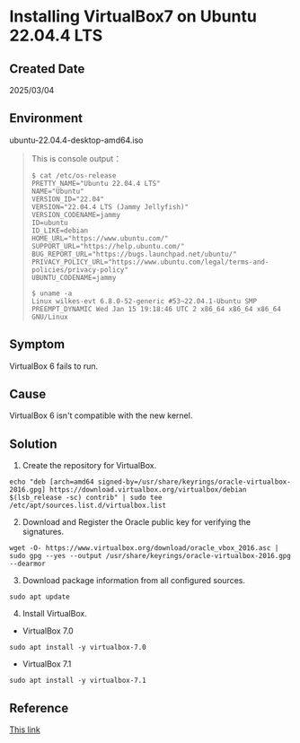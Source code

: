 # Installing VirtualBox7 on Ubuntu 22.04.4 LTS

## Created Date
2025/03/04

## Environment
ubuntu-22.04.4-desktop-amd64.iso
> This is console output：
> ```console＝
> $ cat /etc/os-release
> PRETTY_NAME="Ubuntu 22.04.4 LTS"
> NAME="Ubuntu"
> VERSION_ID="22.04"
> VERSION="22.04.4 LTS (Jammy Jellyfish)"
> VERSION_CODENAME=jammy
> ID=ubuntu
> ID_LIKE=debian
> HOME_URL="https://www.ubuntu.com/"
> SUPPORT_URL="https://help.ubuntu.com/"
> BUG_REPORT_URL="https://bugs.launchpad.net/ubuntu/"
> PRIVACY_POLICY_URL="https://www.ubuntu.com/legal/terms-and-policies/privacy-policy"
> UBUNTU_CODENAME=jammy
> 
> $ uname -a
> Linux wilkes-evt 6.8.0-52-generic #53~22.04.1-Ubuntu SMP PREEMPT_DYNAMIC Wed Jan 15 19:18:46 UTC 2 x86_64 x86_64 x86_64 GNU/Linux
> ```

## Symptom
VirtualBox 6 fails to run.

## Cause
VirtualBox 6 isn't compatible with the new kernel.

## Solution
1. Create the repository for VirtualBox.
```shell
echo "deb [arch=amd64 signed-by=/usr/share/keyrings/oracle-virtualbox-2016.gpg] https://download.virtualbox.org/virtualbox/debian $(lsb_release -sc) contrib" | sudo tee /etc/apt/sources.list.d/virtualbox.list
```

2. Download and Register the Oracle public key for verifying the signatures.
```shell
wget -O- https://www.virtualbox.org/download/oracle_vbox_2016.asc | sudo gpg --yes --output /usr/share/keyrings/oracle-virtualbox-2016.gpg --dearmor
```

3. Download package information from all configured sources.
```shell
sudo apt update
```

4. Install VirtualBox.
  - VirtualBox 7.0
```shell
sudo apt install -y virtualbox-7.0
```
  - VirtualBox 7.1
```shell
sudo apt install -y virtualbox-7.1
```

## Reference
[This link](<https://udhayakumarc.medium.com/installing-virtualbox-7-in-ubuntu-22-363193e5a691>)
